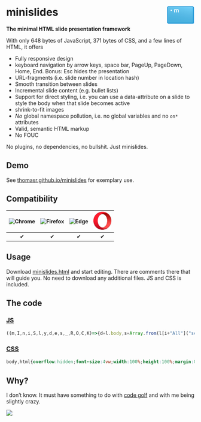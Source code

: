 # minislides    <img alt="minislides logo" src="src/minislides.png" align="right" height="50">

**The minimal HTML slide presentation framework**

With only <span class="js">648</em> bytes of JavaScript, <span class="css">371</span> bytes of CSS, and a few lines of HTML, it offers

* Fully responsive design
* keyboard navigation by arrow keys, space bar, PageUp, PageDown, Home, End.
  Bonus: Esc hides the presentation
* URL-fragments (i.e. slide number in location hash)
* Smooth transition between slides
* Incremental slide content (e.g. bullet lists)
* Support for direct styling, i.e. you can use a data-attribute on a slide to style the body when that slide becomes active
* shrink-to-fit images
* *No* global namespace pollution, i.e. no global variables and no `on*` attributes
* Valid, semantic HTML markup
* No FOUC

No plugins, no dependencies, no bullshit. Just minislides.

## Demo

See [thomasr.github.io/minislides](http://thomasr.github.io/minislides/) for exemplary use. 

## Compatibility

![Chrome](https://raw.githubusercontent.com/alrra/browser-logos/master/chrome/chrome_48x48.png "Google Chrome") | ![Firefox](https://raw.githubusercontent.com/alrra/browser-logos/master/firefox/firefox_48x48.png "Mozilla Firefox") | ![Edge](https://raw.githubusercontent.com/alrra/browser-logos/master/edge/edge_48x48.png "MS Edge") | ![Opera](https://raw.githubusercontent.com/alrra/browser-logos/master/opera/opera_48x48.png "Opera")
:-: | :-: | :-: | :-:
 ✔ |  ✔ | ✔ | ✔ 

## Usage

Download [minislides.html](dist/minislides.html) and start editing. There are comments there that will guide you. No need to download any additional files. JS and CSS is included.

## The code

### [JS](dist/minislides.min.js)
```javascript
((m,I,n,i,S,l,y,d,e,s,_,R,O,C,K)=>{d=l.body,s=Array.from(l[i+"All"]("section")),K=$=>{_=Math.min(s.length,$||1),R=s[_-1],s.map.call(R[i+"All"](m),a=>a[I].remove(S)),y.hash=_,d.style.background=R[n].bg||"",d[n].slideId=R[n].id||_},addEventListener("keydown",(g,o)=>{C=g.which-32,C&&C-2&&C-7&&C-8||(O=R[i](m+`:not(.${S})`),O?O[I].add(S):K(_+1),o=1),C-1&&C-5&&C-6||(K(_-1),o=1),C+5||(d[I].toggle("muted"),o=1),C-4||(K(1),o=1),C-3||(K(1/0),o=1),o&&g.preventDefault()}),s.map((a,t)=>a.id=t+1),setInterval(e=a=>{a=y.hash.substr(1),a!=_&&K(a)},99),e(),d[I].add("loaded")})(".incremental","classList","dataset","querySelector","revealed",document,location)
```

### [CSS](dist/minislides.min.css)
```css
body,html{overflow:hidden;font-size:4vw;width:100%;height:100%;margin:0;padding:0}body.loaded{transition:.3s}body.loaded section{transition:opacity .5s}section{position:fixed;top:1vw;bottom:1vw;left:1vw;right:1vw;opacity:0}section:target{z-index:1}body:not(.muted) section:target{opacity:1}img{max-height:100%;max-width:100%}.incremental:not(.revealed){visibility:hidden}
```

## Why?

I don’t know. It must have something to do with [code golf](https://en.wikipedia.org/wiki/Code_golf) and with me being slightly crazy.

[![](https://img.shields.io/github/license/ThomasR/minislides.svg)](LICENSE)
